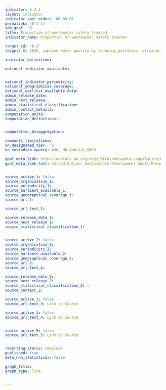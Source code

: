 ```yaml
---
indicator: 6.3.1
layout: indicator
indicator_sort_order: '06-03-01'
permalink: /6-3-1/
sdg_goal: '6'
title: Proportion of wastewater safely treated
indicator_name: Proportion of wastewater safely treated

target_id: '6.3'
target: By 2030, improve water quality by reducing pollution, eliminating dumping and minimizing release of hazardous chemicals and materials, halving the proportion of untreated wastewater and substantially increasing recycling and safe reuse globally

indicator_definition:

national_indicator_available:


national_indicator_periodicity:
national_geographical_coverage:
national_earliest_available_data:
admin_release_date:
admin_next_release:
admin_statistical_classification:
admin_contact_details:
computation_units:
computation_definitions:


computation_disaggregation:

comments_limitations:
un_designated_tier: '2'
un_custodian_agency: WHO, UN-Habitat,UNSD

goal_meta_link: http://unstats.un.org/sdgs/files/metadata-compilation/Metadata-Goal-6.pdf
goal_meta_link_text: United Nations Sustainable Development Goals Metadata (pdf 894kB)


source_active_1: false
source_organisation_1:
source_periodicity_1:
source_earliest_available_1:
source_geographical_coverage_1:
source_url_1:

source_url_text_1:

source_release_date_1:
source_next_release_1:
source_statistical_classification_1:


source_active_2: false
source_organisation_2:
source_periodicity_2:
source_earliest_available_2:
source_geographical_coverage_2:
source_url_2:
source_url_text_2:

source_release_date_2:
source_next_release_2:
source_statistical_classification_2: l
source_contact_2:

source_active_3: false
source_url_text_3: Link to Source

source_active_4: false
source_url_text_4: Link to Source


source_active_5: false
source_url_text_5: Link to Source


reporting_status: complete
published: true
data_non_statistical: false

graph_title:
graph_type: line


---
```

